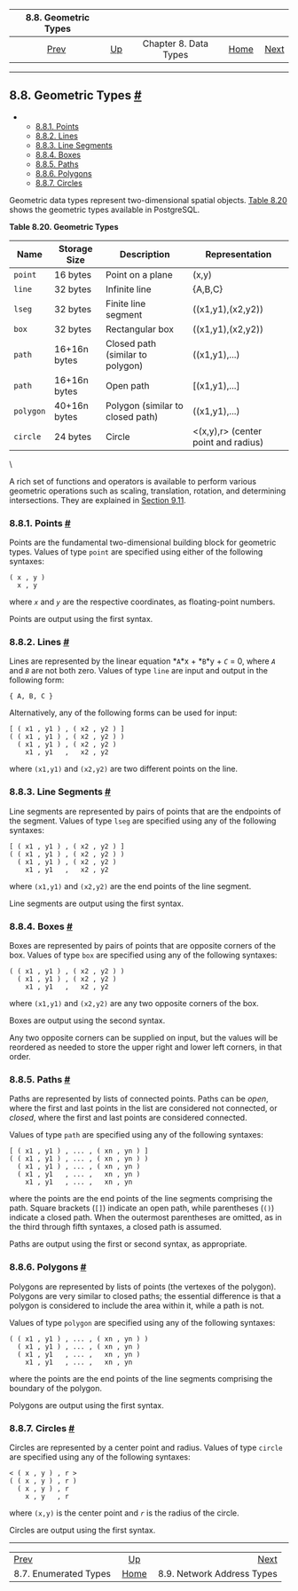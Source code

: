 <!--?xml version="1.0" encoding="UTF-8" standalone="no"?-->

|                 8.8. Geometric Types                |                                             |                       |                                                       |                                                               |
| :-------------------------------------------------: | :------------------------------------------ | :-------------------: | ----------------------------------------------------: | ------------------------------------------------------------: |
| [Prev](datatype-enum.html "8.7. Enumerated Types")  | [Up](datatype.html "Chapter 8. Data Types") | Chapter 8. Data Types | [Home](index.html "PostgreSQL 17devel Documentation") |  [Next](datatype-net-types.html "8.9. Network Address Types") |

***

## 8.8. Geometric Types [#](#DATATYPE-GEOMETRIC)

*   *   [8.8.1. Points](datatype-geometric.html#DATATYPE-GEOMETRIC-POINTS)
    *   [8.8.2. Lines](datatype-geometric.html#DATATYPE-LINE)
    *   [8.8.3. Line Segments](datatype-geometric.html#DATATYPE-LSEG)
    *   [8.8.4. Boxes](datatype-geometric.html#DATATYPE-GEOMETRIC-BOXES)
    *   [8.8.5. Paths](datatype-geometric.html#DATATYPE-GEOMETRIC-PATHS)
    *   [8.8.6. Polygons](datatype-geometric.html#DATATYPE-POLYGON)
    *   [8.8.7. Circles](datatype-geometric.html#DATATYPE-CIRCLE)

Geometric data types represent two-dimensional spatial objects. [Table 8.20](datatype-geometric.html#DATATYPE-GEO-TABLE "Table 8.20. Geometric Types") shows the geometric types available in PostgreSQL.

**Table 8.20. Geometric Types**

| Name      | Storage Size | Description                      | Representation                      |
| --------- | ------------ | -------------------------------- | ----------------------------------- |
| `point`   | 16 bytes     | Point on a plane                 | (x,y)                               |
| `line`    | 32 bytes     | Infinite line                    | {A,B,C}                             |
| `lseg`    | 32 bytes     | Finite line segment              | ((x1,y1),(x2,y2))                   |
| `box`     | 32 bytes     | Rectangular box                  | ((x1,y1),(x2,y2))                   |
| `path`    | 16+16n bytes | Closed path (similar to polygon) | ((x1,y1),...)                       |
| `path`    | 16+16n bytes | Open path                        | \[(x1,y1),...]                      |
| `polygon` | 40+16n bytes | Polygon (similar to closed path) | ((x1,y1),...)                       |
| `circle`  | 24 bytes     | Circle                           | <(x,y),r> (center point and radius) |

\


A rich set of functions and operators is available to perform various geometric operations such as scaling, translation, rotation, and determining intersections. They are explained in [Section 9.11](functions-geometry.html "9.11. Geometric Functions and Operators").

### 8.8.1. Points [#](#DATATYPE-GEOMETRIC-POINTS)

[]()

Points are the fundamental two-dimensional building block for geometric types. Values of type `point` are specified using either of the following syntaxes:

    ( x , y )
      x , y

where *`x`* and *`y`* are the respective coordinates, as floating-point numbers.

Points are output using the first syntax.

### 8.8.2. Lines [#](#DATATYPE-LINE)

[]()

Lines are represented by the linear equation *`A`*x + *`B`*y + *`C`* = 0, where *`A`* and *`B`* are not both zero. Values of type `line` are input and output in the following form:

    { A, B, C }

Alternatively, any of the following forms can be used for input:

    [ ( x1 , y1 ) , ( x2 , y2 ) ]
    ( ( x1 , y1 ) , ( x2 , y2 ) )
      ( x1 , y1 ) , ( x2 , y2 )
        x1 , y1   ,   x2 , y2

where `(x1,y1)` and `(x2,y2)` are two different points on the line.

### 8.8.3. Line Segments [#](#DATATYPE-LSEG)

[]()[]()

Line segments are represented by pairs of points that are the endpoints of the segment. Values of type `lseg` are specified using any of the following syntaxes:

    [ ( x1 , y1 ) , ( x2 , y2 ) ]
    ( ( x1 , y1 ) , ( x2 , y2 ) )
      ( x1 , y1 ) , ( x2 , y2 )
        x1 , y1   ,   x2 , y2

where `(x1,y1)` and `(x2,y2)` are the end points of the line segment.

Line segments are output using the first syntax.

### 8.8.4. Boxes [#](#DATATYPE-GEOMETRIC-BOXES)

[]()[]()

Boxes are represented by pairs of points that are opposite corners of the box. Values of type `box` are specified using any of the following syntaxes:

    ( ( x1 , y1 ) , ( x2 , y2 ) )
      ( x1 , y1 ) , ( x2 , y2 )
        x1 , y1   ,   x2 , y2

where `(x1,y1)` and `(x2,y2)` are any two opposite corners of the box.

Boxes are output using the second syntax.

Any two opposite corners can be supplied on input, but the values will be reordered as needed to store the upper right and lower left corners, in that order.

### 8.8.5. Paths [#](#DATATYPE-GEOMETRIC-PATHS)

[]()

Paths are represented by lists of connected points. Paths can be *open*, where the first and last points in the list are considered not connected, or *closed*, where the first and last points are considered connected.

Values of type `path` are specified using any of the following syntaxes:

    [ ( x1 , y1 ) , ... , ( xn , yn ) ]
    ( ( x1 , y1 ) , ... , ( xn , yn ) )
      ( x1 , y1 ) , ... , ( xn , yn )
      ( x1 , y1   , ... ,   xn , yn )
        x1 , y1   , ... ,   xn , yn

where the points are the end points of the line segments comprising the path. Square brackets (`[]`) indicate an open path, while parentheses (`()`) indicate a closed path. When the outermost parentheses are omitted, as in the third through fifth syntaxes, a closed path is assumed.

Paths are output using the first or second syntax, as appropriate.

### 8.8.6. Polygons [#](#DATATYPE-POLYGON)

[]()

Polygons are represented by lists of points (the vertexes of the polygon). Polygons are very similar to closed paths; the essential difference is that a polygon is considered to include the area within it, while a path is not.

Values of type `polygon` are specified using any of the following syntaxes:

    ( ( x1 , y1 ) , ... , ( xn , yn ) )
      ( x1 , y1 ) , ... , ( xn , yn )
      ( x1 , y1   , ... ,   xn , yn )
        x1 , y1   , ... ,   xn , yn

where the points are the end points of the line segments comprising the boundary of the polygon.

Polygons are output using the first syntax.

### 8.8.7. Circles [#](#DATATYPE-CIRCLE)

[]()

Circles are represented by a center point and radius. Values of type `circle` are specified using any of the following syntaxes:

    < ( x , y ) , r >
    ( ( x , y ) , r )
      ( x , y ) , r
        x , y   , r

where `(x,y)` is the center point and *`r`* is the radius of the circle.

Circles are output using the first syntax.

***

|                                                     |                                                       |                                                               |
| :-------------------------------------------------- | :---------------------------------------------------: | ------------------------------------------------------------: |
| [Prev](datatype-enum.html "8.7. Enumerated Types")  |      [Up](datatype.html "Chapter 8. Data Types")      |  [Next](datatype-net-types.html "8.9. Network Address Types") |
| 8.7. Enumerated Types                               | [Home](index.html "PostgreSQL 17devel Documentation") |                                    8.9. Network Address Types |
